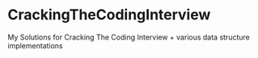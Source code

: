 # CrackingTheCodingInterview

My Solutions for Cracking The Coding Interview + various data structure implementations
